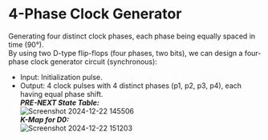 # 4-Phase Clock Generator
Generating four distinct clock phases, each phase being equally spaced in time (90°).<br>
By using two D-type flip-flops (four phases, two bits), we can design a four-phase clock generator circuit (synchronous):
- Input: Initialization pulse.
- Output: 4 clock pulses with 4 distinct phases (p1, p2, p3, p4), each having equal phase shift.<br>
***PRE-NEXT State Table:***<br>
![Screenshot 2024-12-22 145506](https://github.com/user-attachments/assets/6378ceda-7af9-4b35-a040-ccb4aba56ef3)<br>
***K-Map for D0:***<br>
![Screenshot 2024-12-22 151203](https://github.com/user-attachments/assets/bfde88b3-c5cc-4831-8d5d-4c2b9fb1831f)<br>
